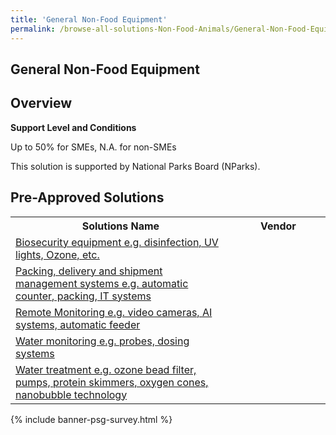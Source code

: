 ```yaml
---
title: 'General Non-Food Equipment'
permalink: /browse-all-solutions-Non-Food-Animals/General-Non-Food-Equipment
---
```


## General Non-Food Equipment
## Overview

**Support Level and Conditions**

Up to 50% for SMEs, N.A. for non-SMEs

This solution is supported by National Parks Board (NParks).

## Pre-Approved Solutions

<table>
<tr>
<th style='width: auto;'><b>Solutions Name</b></th>
<th style='width: 30%;'><b>Vendor</b></th>
</tr>
<tr>
<td><a href='/productivity-solutions-grant/solutionrepo/solution1025' target='_blank'>Biosecurity equipment e.g. disinfection, UV lights, Ozone, etc.</a><br></td>
<td></td>
</tr>
<tr>
<td><a href='/productivity-solutions-grant/solutionrepo/solution1026' target='_blank'>Packing, delivery and shipment management systems e.g. automatic counter, packing, IT systems</a><br></td>
<td></td>
</tr>
<tr>
<td><a href='/productivity-solutions-grant/solutionrepo/solution1027' target='_blank'>Remote Monitoring e.g. video cameras, AI systems, automatic feeder</a><br></td>
<td></td>
</tr>
<tr>
<td><a href='/productivity-solutions-grant/solutionrepo/solution1028' target='_blank'>Water monitoring e.g. probes, dosing systems</a><br></td>
<td></td>
</tr>
<tr>
<td><a href='/productivity-solutions-grant/solutionrepo/solution1029' target='_blank'>Water treatment e.g. ozone bead filter, pumps, protein skimmers, oxygen cones, nanobubble technology</a><br></td>
<td></td>
</tr>
</table>

{% include banner-psg-survey.html %}
